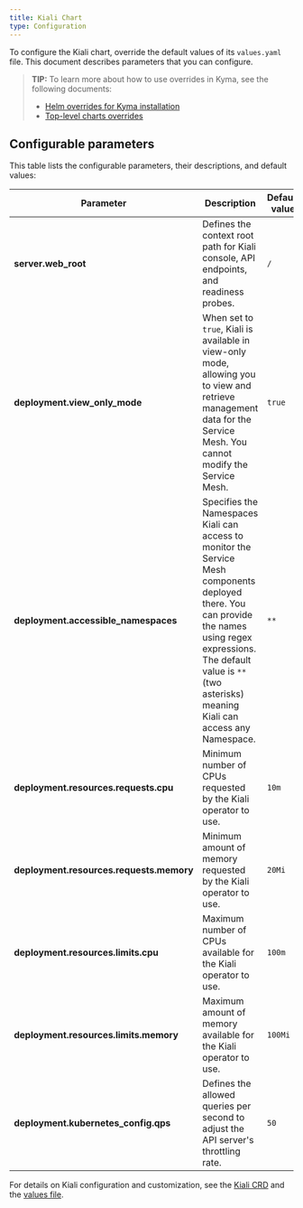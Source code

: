 ```yaml
---
title: Kiali Chart
type: Configuration
---
```


To configure the Kiali chart, override the default values of its `values.yaml` file. This document describes parameters that you can configure.

>**TIP:** To learn more about how to use overrides in Kyma, see the following documents:
>* [Helm overrides for Kyma installation](/root/kyma/#configuration-helm-overrides-for-kyma-installation)
>* [Top-level charts overrides](/root/kyma/#configuration-helm-overrides-for-kyma-installation-top-level-charts-overrides)

## Configurable parameters

This table lists the configurable parameters, their descriptions, and default values:

| Parameter | Description | Default value |
|-----------|-------------|---------------|
| **server.web_root** | Defines the context root path for Kiali console, API endpoints, and readiness probes. | `/` |
| **deployment.view_only_mode** | When set to `true`, Kiali is available in view-only mode, allowing you to view and retrieve management data for the Service Mesh. You cannot modify the Service Mesh.  | `true` |
| **deployment.accessible_namespaces** | Specifies the Namespaces Kiali can access to monitor the Service Mesh components deployed there. You can provide the names using regex expressions. The default value is `**`(two asterisks) meaning Kiali can access any Namespace. | `**` |
| **deployment.resources.requests.cpu** | Minimum number of CPUs requested by the Kiali operator to use. | `10m` |
| **deployment.resources.requests.memory** | Minimum amount of memory requested by the Kiali operator to use. | `20Mi` |
| **deployment.resources.limits.cpu** | Maximum number of CPUs available for the Kiali operator to use. | `100m` |
| **deployment.resources.limits.memory** | Maximum amount of memory available for the Kiali operator to use. | `100Mi` |
| **deployment.kubernetes_config.qps** | Defines the allowed queries per second to adjust the API server's throttling rate. | `50` |


For details on Kiali configuration and customization, see the [Kiali CRD](https://github.com/kiali/kiali-operator/blob/master/deploy/kiali/kiali_cr.yaml) and the [values file](https://github.com/kyma-project/kyma/blob/master/resources/kiali/values.yaml).
